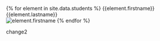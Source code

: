 {% for element in site.data.students %}
{{element.firstname}} {{element.lastname}} <br/>
<img src="{{element.image}}" alt="element.firstname"/>
{% endfor %}

change2
